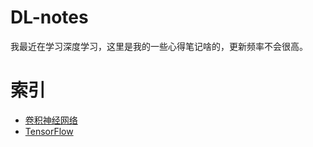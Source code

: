 # DL-notes
我最近在学习深度学习，这里是我的一些心得笔记啥的，更新频率不会很高。

# 索引

- [卷积神经网络](Convolutional_neural_network.md)
- [TensorFlow](TensorFlow入门.md)
